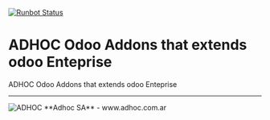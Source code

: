 [![Runbot Status](http://runbot.adhoc.com.ar/runbot/badge/flat/3/11.0.svg)](http://runbot.adhoc.com.ar/runbot/repo/github-com-ingadhoc-enterprise-extensions-3)

# ADHOC Odoo Addons that extends odoo Enteprise

ADHOC Odoo Addons that extends odoo Enteprise

[//]: # (addons)
[//]: # (end addons)

----

<img alt="ADHOC" src="http://fotos.subefotos.com/83fed853c1e15a8023b86b2b22d6145bo.png" />
**Adhoc SA** - www.adhoc.com.ar
